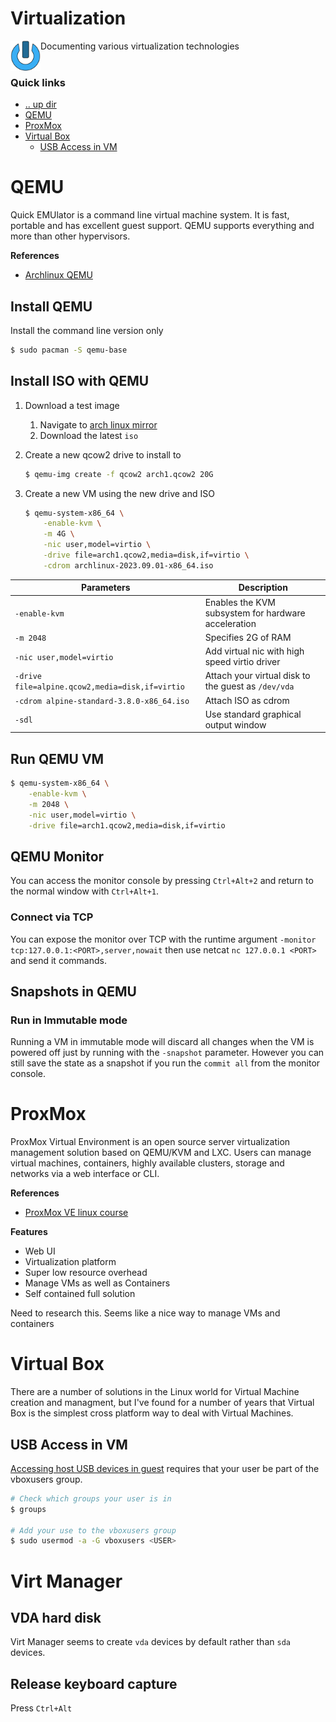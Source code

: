 Virtualization
====================================================================================================
<img align="left" width="48" height="48" src="../../art/logo_256x256.png">
Documenting various virtualization technologies
<br><br>

### Quick links
* [.. up dir](https://github.com/phR0ze/cyberlinux)
* [QEMU](#qemu)
* [ProxMox](#prox-mox)
* [Virtual Box](#virtual-box)
  * [USB Access in VM](#usb-access-in-vm)

# QEMU
Quick EMUlator is a command line virtual machine system. It is fast, portable and has excellent guest 
support. QEMU supports everything and more than other hypervisors.

**References**
* [Archlinux QEMU](https://wiki.archlinux.org/title/QEMU)

## Install QEMU
Install the command line version only

```bash
$ sudo pacman -S qemu-base
```

## Install ISO with QEMU

1. Download a test image
   1. Navigate to [arch linux mirror](http://mirrors.acm.wpi.edu/archlinux/iso/latest/)
   2. Download the latest `iso`

2. Create a new qcow2 drive to install to
   ```bash
   $ qemu-img create -f qcow2 arch1.qcow2 20G
   ```

3. Create a new VM using the new drive and ISO
   ```bash
   $ qemu-system-x86_64 \
       -enable-kvm \
       -m 4G \
       -nic user,model=virtio \
       -drive file=arch1.qcow2,media=disk,if=virtio \
       -cdrom archlinux-2023.09.01-x86_64.iso
   ```

| Parameters                                      | Description
| ----------------------------------------------- | ---------------------------------------------------
| `-enable-kvm`                                   | Enables the KVM subsystem for hardware acceleration
| `-m 2048`                                       | Specifies 2G of RAM 
| `-nic user,model=virtio`                        | Add virtual nic with high speed virtio driver
| `-drive file=alpine.qcow2,media=disk,if=virtio` | Attach your virtual disk to the guest as `/dev/vda`
| `-cdrom alpine-standard-3.8.0-x86_64.iso`       | Attach ISO as cdrom
| `-sdl`                                          | Use standard graphical output window

## Run QEMU VM
```bash
$ qemu-system-x86_64 \
    -enable-kvm \
    -m 2048 \
    -nic user,model=virtio \
    -drive file=arch1.qcow2,media=disk,if=virtio
```

## QEMU Monitor
You can access the monitor console by pressing `Ctrl+Alt+2` and return to the normal window with 
`Ctrl+Alt+1`.

### Connect via TCP
You can expose the monitor over TCP with the runtime argument `-monitor 
tcp:127.0.0.1:<PORT>,server,nowait` then use netcat `nc 127.0.0.1 <PORT>` and send it commands.

## Snapshots in QEMU

### Run in Immutable mode
Running a VM in immutable mode will discard all changes when the VM is powered off just by running 
with the `-snapshot` parameter. However you can still save the state as a snapshot if you run the 
`commit all` from the monitor console.

# ProxMox
ProxMox Virtual Environment is an open source server virtualization management solution based on 
QEMU/KVM and LXC. Users can manage virtual machines, containers, highly available clusters, storage 
and networks via a web interface or CLI.

**References**
* [ProxMox VE linux course](https://www.youtube.com/watch?v=LCjuiIswXGs)

**Features**
* Web UI
* Virtualization platform
* Super low resource overhead
* Manage VMs as well as Containers
* Self contained full solution

Need to research this. Seems like a nice way to manage VMs and containers

# Virtual Box
There are a number of solutions in the Linux world for Virtual Machine creation and managment, but 
I've found for a number of years that Virtual Box is the simplest cross platform way to deal with 
Virtual Machines.

## USB Access in VM
[Accessing host USB devices in guest](https://wiki.archlinux.org/index.php/VirtualBox#Accessing_host_USB_devices_in_guest)
requires that your user be part of the vboxusers group.

```bash
# Check which groups your user is in
$ groups

# Add your use to the vboxusers group
$ sudo usermod -a -G vboxusers <USER>
```

# Virt Manager

## VDA hard disk
Virt Manager seems to create `vda` devices by default rather than `sda` devices.


## Release keyboard capture
Press `Ctrl+Alt`

<!-- 
vim: ts=2:sw=2:sts=2
-->

